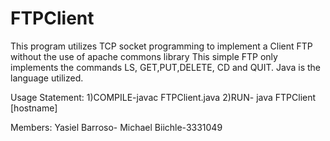 # FTPClient
This program utilizes TCP socket programming to implement a Client FTP without the use of apache commons library
This simple FTP only implements the commands LS, GET,PUT,DELETE, CD and QUIT.  Java is the language utilized.

Usage Statement: 
1)COMPILE-javac FTPClient.java
2)RUN- java FTPClient [hostname]


Members:
Yasiel Barroso-
Michael Biichle-3331049
